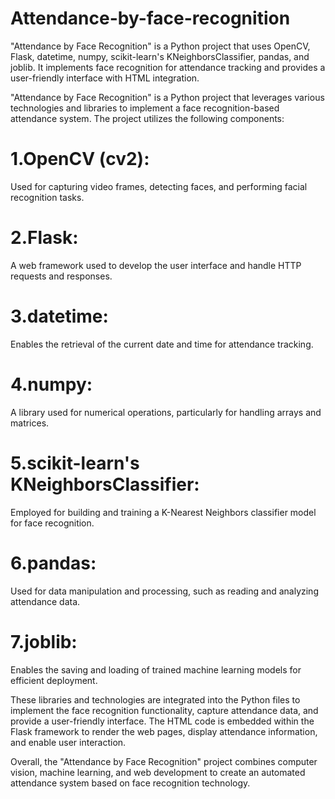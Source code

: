 # Attendance-by-face-recognition
"Attendance by Face Recognition" is a Python project that uses OpenCV, Flask, datetime, numpy, scikit-learn's KNeighborsClassifier, pandas, and joblib. It implements face recognition for attendance tracking and provides a user-friendly interface with HTML integration.

"Attendance by Face Recognition" is a Python project that leverages various technologies and libraries to implement a face recognition-based attendance system. The project utilizes the following components:

# 1.OpenCV (cv2):
Used for capturing video frames, detecting faces, and performing facial recognition tasks.

# 2.Flask:
A web framework used to develop the user interface and handle HTTP requests and responses.

# 3.datetime:
Enables the retrieval of the current date and time for attendance tracking.

# 4.numpy:
A library used for numerical operations, particularly for handling arrays and matrices.

# 5.scikit-learn's KNeighborsClassifier:
Employed for building and training a K-Nearest Neighbors classifier model for face recognition.

# 6.pandas:
Used for data manipulation and processing, such as reading and analyzing attendance data.

# 7.joblib:
Enables the saving and loading of trained machine learning models for efficient deployment.

These libraries and technologies are integrated into the Python files to implement the face recognition functionality, capture attendance data, and provide a user-friendly interface. The HTML code is embedded within the Flask framework to render the web pages, display attendance information, and enable user interaction.

Overall, the "Attendance by Face Recognition" project combines computer vision, machine learning, and web development to create an automated attendance system based on face recognition technology.
